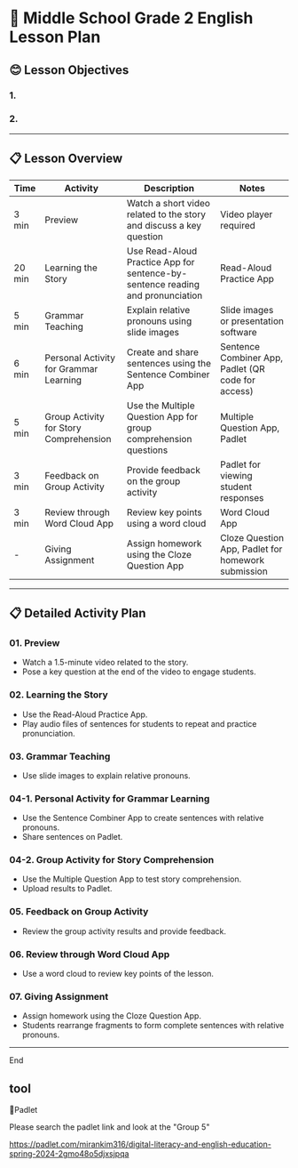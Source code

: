 # 🏫 Middle School Grade 2 English Lesson Plan


## 😊 Lesson Objectives
### 1.
### 2. 



---

## 📋 Lesson Overview

| Time  | Activity                                            | Description                                                                          | Notes                                                                                  |
|-------|-----------------------------------------------------|--------------------------------------------------------------------------------------|---------------------------------------------------------------------------------------|
| 3 min | Preview                                             | Watch a short video related to the story and discuss a key question                  | Video player required                                                                 |
| 20 min| Learning the Story                                  | Use Read-Aloud Practice App for sentence-by-sentence reading and pronunciation       | Read-Aloud Practice App                                                               |
| 5 min | Grammar Teaching                                    | Explain relative pronouns using slide images                                         | Slide images or presentation software                                                 |
| 6 min | Personal Activity for Grammar Learning              | Create and share sentences using the Sentence Combiner App                           | Sentence Combiner App, Padlet (QR code for access)                                     |
| 5 min | Group Activity for Story Comprehension              | Use the Multiple Question App for group comprehension questions                      | Multiple Question App, Padlet                                                         |
| 3 min | Feedback on Group Activity                          | Provide feedback on the group activity                                               | Padlet for viewing student responses                                                  |
| 3 min | Review through Word Cloud App                       | Review key points using a word cloud                                                 | Word Cloud App                                                                        |
| - | Giving Assignment                                   | Assign homework using the Cloze Question App                                         | Cloze Question App, Padlet for homework submission                                    |


---

## 📋 Detailed Activity Plan

### 01. Preview

- Watch a 1.5-minute video related to the story.
- Pose a key question at the end of the video to engage students.

### 02. Learning the Story

- Use the Read-Aloud Practice App.
- Play audio files of sentences for students to repeat and practice pronunciation.

### 03. Grammar Teaching

- Use slide images to explain relative pronouns.


### 04-1. Personal Activity for Grammar Learning

- Use the Sentence Combiner App to create sentences with relative pronouns.
- Share sentences on Padlet.


### 04-2. Group Activity for Story Comprehension

- Use the Multiple Question App to test story comprehension.
- Upload results to Padlet.


### 05. Feedback on Group Activity

- Review the group activity results and provide feedback.


### 06. Review through Word Cloud App

- Use a word cloud to review key points of the lesson.


### 07. Giving Assignment

- Assign homework using the Cloze Question App.
- Students rearrange fragments to form complete sentences with relative pronouns.





---


End


## tool

💙Padlet

Please search the padlet link and look at the "Group 5" 

https://padlet.com/mirankim316/digital-literacy-and-english-education-spring-2024-2gmo48o5djxsjpqa 
